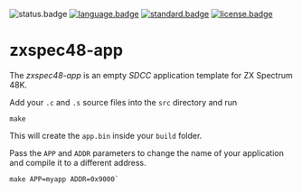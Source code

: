 ![status.badge] [![language.badge]][language.url] [![standard.badge]][standard.url] [![license.badge]][license.url]

# zxspec48-app

The *zxspec48-app* is an empty *SDCC* application template for ZX Spectrum 48K.

Add your `.c` and `.s` source files into the `src` directory and run 

~~~
make 
~~~

This will create the `app.bin` inside your `build` folder.

Pass the `APP` and `ADDR` parameters to change the name of your application and compile it to a different address. 

~~~
make APP=myapp ADDR=0x9000`
~~~

[language.url]:   https://en.wikipedia.org/wiki/ANSI_C
[language.badge]: https://img.shields.io/badge/language-C-blue.svg

[standard.url]:   https://en.wikipedia.org/wiki/C11_(C_standard_revision)
[standard.badge]: https://img.shields.io/badge/standard-C11-blue.svg

[license.url]:    https://github.com/tstih/nice/blob/master/LICENSE
[license.badge]:  https://img.shields.io/badge/license-MIT-blue.svg

[status.badge]:  https://img.shields.io/badge/status-stable-dkgreen.svg
